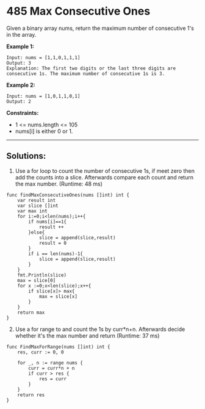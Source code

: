 # 485 Max Consecutive Ones

Given a binary array nums, return the maximum number of consecutive 1's in the array.

**Example 1:**

```
Input: nums = [1,1,0,1,1,1]
Output: 3
Explanation: The first two digits or the last three digits are consecutive 1s. The maximum number of consecutive 1s is 3.
```

**Example 2:**

```
Input: nums = [1,0,1,1,0,1]
Output: 2
```

**Constraints:**

- 1 <= nums.length <= 105
- nums[i] is either 0 or 1.

<hr/>

## Solutions:

1. Use a for loop to count the number of consecutive 1s, if meet zero then add the counts into a slice. Afterwards compare each count and return the max number.
(Runtime: 48 ms)

```
func findMaxConsecutiveOnes(nums []int) int {
    var result int
    var slice []int
    var max int
    for i:=0;i<len(nums);i++{
        if nums[i]==1{
            result ++
        }else{
            slice = append(slice,result)
            result = 0
        }
        if i == len(nums)-1{
            slice = append(slice,result)
        }
    }
    fmt.Println(slice)
    max = slice[0]
    for x :=0;x<len(slice);x++{
        if slice[x]> max{
            max = slice[x]
        }
    }
    return max
}
```

2. Use a for range to and count the 1s by curr\*n+n. Afterwards decide whether it's the max number and return
(Runtime: 37 ms)
```
func FindMaxForRange(nums []int) int {
	res, curr := 0, 0

	for _, n := range nums {
		curr = curr*n + n
		if curr > res {
			res = curr
		}
	}
	return res
}
```
